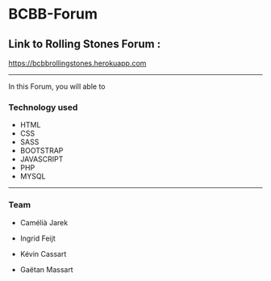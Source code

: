 # BCBB-Forum

## Link to Rolling Stones Forum :

https://bcbbrollingstones.herokuapp.com

_____________________________________________________________________________

In this Forum, you will able to 




### Technology used

- HTML
- CSS
- SASS
- BOOTSTRAP
- JAVASCRIPT
- PHP
- MYSQL

_____________________________________________________________________________

### Team

- Camélià Jarek

- Ingrid Feijt

- Kévin Cassart

- Gaëtan Massart

